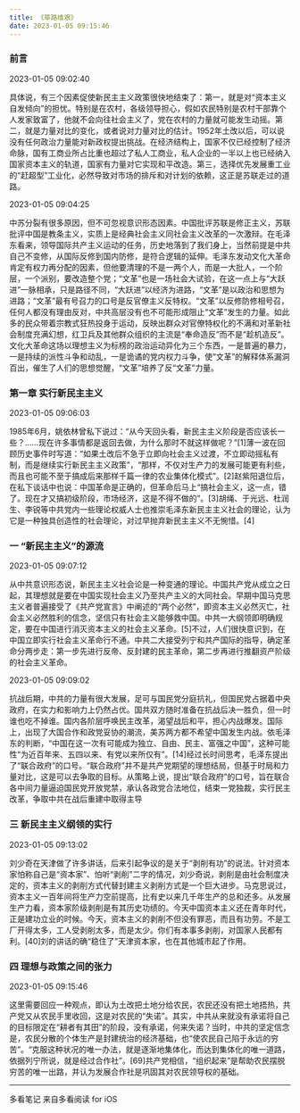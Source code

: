 ```yaml
---
title: 《筚路维艰》
date: 2023-01-05 09:15:46
---
```



### 前言

2023-01-05 09:02:40

具体说，有三个因素促使新民主主义政策很快地结束了：第一，就是对“资本主义自发倾向”的担忧。特别是在农村，各级领导担心，假如农民特别是农村干部靠个人发家致富了，他就不会向往社会主义了，党在农村的力量就可能发生动摇。第二，就是力量对比的变化，或者说对力量对比的估计。1952年土改以后，可以说没有任何政治力量能对新政权提出挑战。在经济结构上，国家不仅已经控制了经济命脉，国有工商业所占比重也超过了私人工商业，私人企业的一半以上也已经纳入国家资本主义的轨道，国家有力量对它实现和平改造。第三，选择优先发展重工业的“赶超型”工业化，必然导致对市场的排斥和对计划的依赖，这正是苏联走过的道路。

2023-01-05 09:04:25

中苏分裂有很多原因，但不可忽视意识形态因素。中国批评苏联是修正主义，苏联批评中国是教条主义，实质上是经典社会主义同社会主义改革的一次激辩。在毛泽东看来，领导国际共产主义运动的任务，历史地落到了我们身上，当然前提是中共自己不变修，从国际反修到国内防修，是符合逻辑的延伸。毛泽东发动文化大革命肯定有权力再分配的因素，但他要清理的不是一两个人，而是一大批人，一个阶层，一个派别，要改造整个党；“文革”也是一场社会大试验，在这一点上与“大跃进”一脉相承，只是路径不同，“大跃进”以经济为进路，“文革”是以政治和思想为进路；“文革”最有号召力的口号是反官僚主义反特权。“文革”以反修防修相号召，任何人都没有理由反对，中共高层没有也不可能形成阻止“文革”发生的力量。如此多的民众带着宗教式狂热投身于运动，反映出群众对官僚特权化的不满和对革新社会制度充满幻想，红卫兵及其他群众组织的主流是“奉命造反”而不是“趁机造反”。文化大革命这场以理想主义为标榜的政治运动异化为三个东西，一是普遍的暴力，一是持续的派性斗争和动乱，一是诡谲的党内权力斗争，使“文革”的解释体系漏洞百出，催生了人们的思想觉醒，“文革”培养了反“文革”力量。



### 第一章 实行新民主主义

2023-01-05 09:06:03

1985年6月，姚依林曾私下说过：“从今天回头看，新民主主义阶段是否应该长一些？……现在许多事情都是返回去做，为什么那时不就这样做呢？”[1]薄一波在回顾历史事件时写道：“如果土改后不急于立即向社会主义过渡，不立即动摇私有制，而是继续实行新民主主义政策”，“那样，不仅对生产力的发展可能更有利些，而且也可能不至于搞成后来那样千篇一律的农业集体化模式”。[2]赵紫阳退位后，在私下谈话中也说：中国革命是正确的，但革命后马上“搞社会主义，这一点，错了。现在才又搞初级阶段，市场经济，这是不得不做的”。[3]胡绳、于光远、杜润生、李锐等中共党内一些理论权威人士也推崇毛泽东新民主主义社会的理论，认为它是一种独具创造性的社会理论，对过早抛弃新民主主义不无惋惜。[4]



### 一 “新民主主义”的源流

2023-01-05 09:07:12

从中共意识形态说，新民主主义社会论是一种变通的理论。中国共产党从成立之日起，其理想就是要在中国实现社会主义乃至共产主义的大同社会。早期中国马克思主义者普遍接受了《共产党宣言》中阐述的“两个必然”，即资本主义必然灭亡，社会主义必然胜利的信念，坚信只有社会主义能够救中国。中共一大纲领即明确规定，要在中国进行消灭资本主义的社会主义革命。[5]不过，人们很快意识到，在中国立即实行社会主义革命行不通。中共二大接受列宁和共产国际的指导，确定革命分两步走：第一步先进行反帝、反封建的民主革命，第二步再进行推翻资产阶级的社会主义革命。

2023-01-05 09:09:02

抗战后期，中共的力量有很大发展，足可与国民党分庭抗礼，但国民党占据着中央政府，在实力和影响力上仍然占优。国共双方随时准备在抗战后决一胜负，但一时谁也吃不掉谁。国内各阶层呼唤民主改革，渴望战后和平，担心内战爆发。国际上，出现了大国合作和政党妥协的潮流，美苏两方都不希望中国发生内战。依毛泽东的判断，“中国在这一次有可能成为独立、自由、民主、富强之中国”，这种可能性“为近百年来、五四以来、有党以来所仅有”。[14]经过长时间思考，毛泽东提出了“联合政府”的口号。“联合政府”并不是共产党期望的理想结局，但基于时局和力量对比，这是可以去争取的目标。从策略上说，提出“联合政府”的口号，旨在联合各中间力量逼迫国民党开放党禁，承认各政党合法地位，结束一党独裁，实行民主改革，争取中共在战后重建中取得主导



### 三 新民主主义纲领的实行

2023-01-05 09:13:02

刘少奇在天津做了许多讲话，后来引起争议的是关于“剥削有功”的说法。针对资本家怕称自己是“资本家”、怕听“剥削”二字的情况，刘少奇说，剥削是由社会制度决定的，资本主义的剥削方式代替封建主义剥削方式是一个巨大进步。马克思说过，资本主义一百年间将生产力空前提高，比有史以来几千年生产的总和还多。从发展生产力看，资本家阶级剥削是有其历史功绩的。今天中国资本主义还在青年时代，正是建功立业的时候。今天，资本主义的剥削不但没有罪恶，而且有功劳。不是工厂开得太多，工人受剥削太多，而是太少。你们有本事多剥削，对国家人民都有利。[40]刘的讲话的确“稳住了”天津资本家，也在其他城市起了作用。



### 四 理想与政策之间的张力

2023-01-05 09:15:46

这里需要回应一种观点，即认为土改把土地分给农民，农民还没有把土地捂热，共产党又从农民手里收回，这是对农民的“失诺”。其实，中共从来就没有承诺将自己的目标限定在“耕者有其田”的阶段，没有承诺，何来失诺？当时，中共的坚定信念是，农民分散的个体生产是封建统治的经济基础，也“使农民自己陷于永远的穷苦”。“克服这种状况的唯一办法，就是逐渐地集体化，而达到集体化的唯一道路，依据列宁所说，就是经过合作社”。[69]共产党相信，“组织起来”是帮助农民摆脱穷苦的唯一出路，并认为发展合作社是巩固其对农民领导权的基础。

------

多看笔记 来自多看阅读 for iOS

